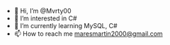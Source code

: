 - 👋 Hi, I’m @Mvrty00
- 👀 I’m interested in C#
- 🌱 I’m currently learning MySQL, C#
- 📫 How to reach me maresmartin2000@gmail.com
